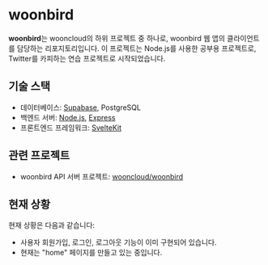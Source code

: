# woonbird

**woonbird**는 wooncloud의 하위 프로젝트 중 하나로, woonbird 웹 앱의 클라이언트를 담당하는 리포지토리입니다. 이 프로젝트는 Node.js를 사용한 공부용 프로젝트로, Twitter를 카피하는 연습 프로젝트로 시작되었습니다.

## 기술 스택
- 데이터베이스: [Supabase](https://supabase.io/), PostgreSQL
- 백엔드 서버: [Node.js](https://nodejs.org/), [Express](https://expressjs.com/)
- 프론트엔드 프레임워크: [SvelteKit](https://kit.svelte.dev/)

## 관련 프로젝트
- woonbird API 서버 프로젝트: [wooncloud/woonbird](https://github.com/wooncloud/woonbird)

## 현재 상황
현재 상황은 다음과 같습니다:
- 사용자 회원가입, 로그인, 로그아웃 기능이 이미 구현되어 있습니다.
- 현재는 "home" 페이지를 만들고 있는 중입니다.
